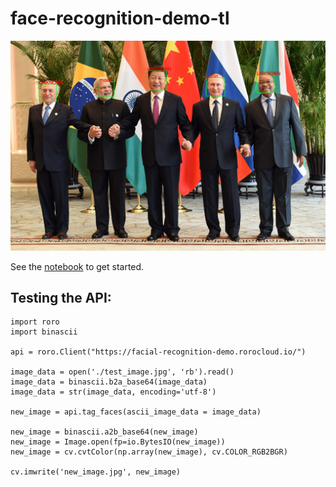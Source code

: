 # face-recognition-demo-tl

<p>
<img style="display: inline;" src="images/new_image.jpg">
</p>

See the [notebook](Facial-Recognition.ipynb) to get started.


## Testing the API:

```
import roro
import binascii

api = roro.Client("https://facial-recognition-demo.rorocloud.io/")

image_data = open('./test_image.jpg', 'rb').read()
image_data = binascii.b2a_base64(image_data)
image_data = str(image_data, encoding='utf-8')

new_image = api.tag_faces(ascii_image_data = image_data)

new_image = binascii.a2b_base64(new_image)
new_image = Image.open(fp=io.BytesIO(new_image))
new_image = cv.cvtColor(np.array(new_image), cv.COLOR_RGB2BGR)

cv.imwrite('new_image.jpg', new_image)
```




